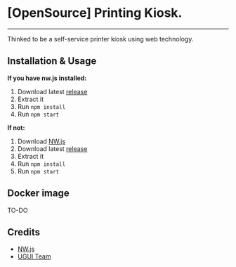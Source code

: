 # [OpenSource] Printing Kiosk.
****

Thinked to be a self-service printer kiosk using web technology.

## Installation & Usage

**If you have nw.js installed:**
1. Download latest [release](https://github.com/3clypse/open-printing-kiosk/releases)
2. Extract it
3. Run `npm install`
4. Run `npm start`

**If not:**
1. Download [NW.js](http://nwjs.io/)
2. Download latest [release](https://github.com/3clypse/open-printing-kiosk/releases)
3. Extract it
5. Run `npm install`
6. Run `npm start`

## Docker image
TO-DO

## Credits
* [NW.js](http://nwjs.io)
* [UGUI Team](https://github.com/UniversalGUI/UGUI)





